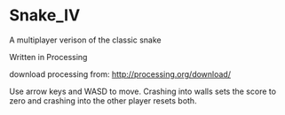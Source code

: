 Snake_IV
========

A multiplayer verison of the classic snake

Written in Processing

download processing from: http://processing.org/download/


Use arrow keys and WASD to move. Crashing into walls sets the score to zero and crashing into the other player resets both.
